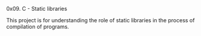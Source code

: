 0x09. C - Static libraries


This project is for understanding the role of static libraries in the process of compilation of programs.
